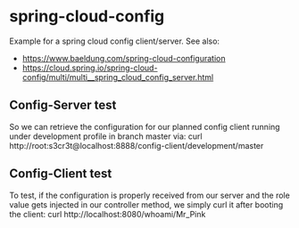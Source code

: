 # spring-cloud-config
Example for a spring cloud config client/server. 
See also: 
- https://www.baeldung.com/spring-cloud-configuration
- https://cloud.spring.io/spring-cloud-config/multi/multi__spring_cloud_config_server.html

## Config-Server test
So we can retrieve the configuration for our planned config client running under development profile in branch master via:
curl http://root:s3cr3t@localhost:8888/config-client/development/master

## Config-Client test
To test, if the configuration is properly received from our server and the role value gets injected in our controller method, we simply curl it after booting the client:
curl http://localhost:8080/whoami/Mr_Pink

